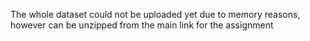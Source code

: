 The whole dataset could not be uploaded yet due to memory reasons, however can be unzipped from the main link for the assignment
